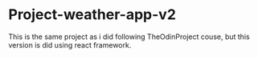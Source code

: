 # Project-weather-app-v2
This is the same project as i did following TheOdinProject couse, but this version is did using react framework.
